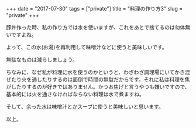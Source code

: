 +++
date = "2017-07-30"
tags = ["private"]
title = "料理の作り方3"
slug = "private"
+++

豚丼作った時、私の作り方では水を使いますが、これをあとで捨てるのは勿体無いですよね。

よって、この水(お湯)を再利用して味噌汁などに使うと美味しいです。

無駄なものは減らしましょう。

ちなみに、なぜ私が料理に水を使うのかというと、わざわざ調理場にいてかき混ぜたり火を通したりするのは面倒で時間の無駄だからです。それに私は料理を焦がしたりするのが好きではありません。かつお焦げと言うやつも嫌いですので、基本的には火を通さなければならない料理は水で煮ますね。

そして、余った水は味噌汁とかスープに使うと美味しいと思います。

以上。
	  
